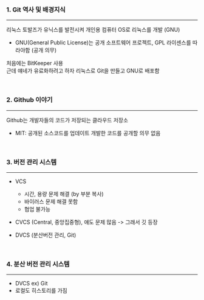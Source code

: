 ### 1. Git 역사 및 배경지식  
---

리눅스 토발즈가 유닉스를 발전시켜 개인용 컴퓨터 OS로 리눅스를 개발 (GNU)  
- GNU(General Public License)는 공개 소프트웨어 프로젝트, GPL 라이센스를 따라야함 (공개 의무)
 
처음에는 BitKeeper 사용  
근데 얘네가 유료화하려고 하자 리눅스로 Git을 만들고 GNU로 배포함  


<br/>

### 2. Github 이야기
---

Github는 개발자들의 코드가 저장되는 클라우드 저장소  
* MIT: 공개된 소스코드를 업데이트 개발한 코드를 공개할 의무 없음  

<br/>

### 3. 버전 관리 시스템  
---
* VCS
  - 시간, 용량 문제 해결 (by 부분 복사)  
  - 바이러스 문제 해결 못함  
  - 협업 불가능  

* CVCS (Central, 중앙집중형), 얘도 문제 많음 -> 그래서 깃 등장    
* DVCS (분산버전 관리, Git)  


<br/>

### 4. 분산 버전 관리 시스템
---
- DVCS ex) Git    
- 로컬도 히스토리를 가짐  

